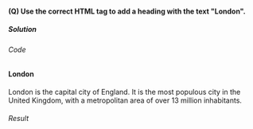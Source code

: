 #### (Q) Use the correct HTML tag to add a heading with the text "London".

<h5>Solution</h5>

###### Code

<h4>London</h4>
<p>London is the capital city of England. It is the most populous city in the United Kingdom, with a metropolitan area of over 13 million inhabitants.</p>

###### Result

